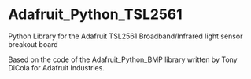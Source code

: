 # Adafruit_Python_TSL2561
Python Library for the Adafruit TSL2561 Broadband/Infrared light sensor breakout board

Based on the code of the Adafruit_Python_BMP library written by Tony DiCola for Adafruit Industries.

